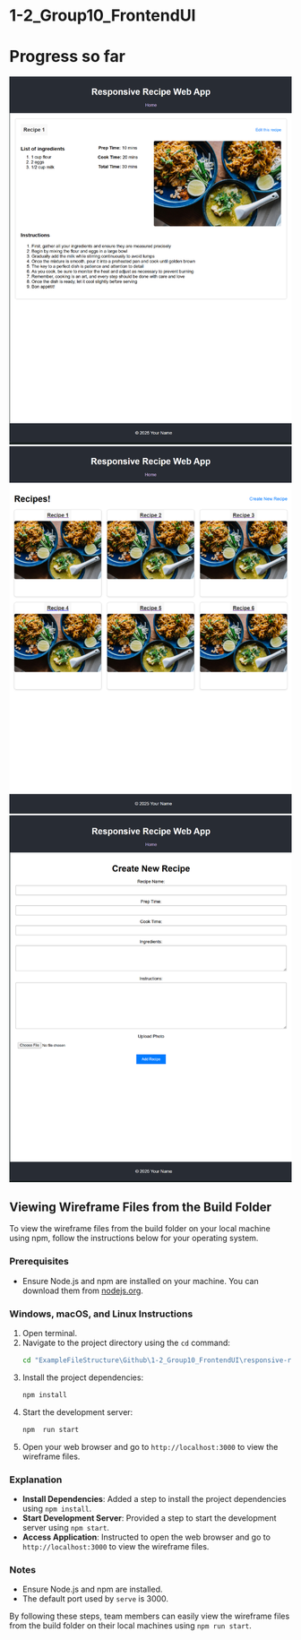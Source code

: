 # 1-2_Group10_FrontendUI

# Progress so far

![Screenshot](./images/Screenshot_2025-02-16-190425.png)
![Screenshot](./images/Screenshot_2025-02-16-190409.png)
![Screenshot](./images/Screenshot_2025-02-16-190441.png)

## Viewing Wireframe Files from the Build Folder

To view the wireframe files from the build folder on your local machine using npm, follow the instructions below for your operating system.

### Prerequisites

- Ensure Node.js and npm are installed on your machine. You can download them from [nodejs.org](https://nodejs.org/).

### Windows, macOS, and Linux Instructions

1. Open terminal.
2. Navigate to the project directory using the `cd` command:
   ```sh
   cd "ExampleFileStructure\Github\1-2_Group10_FrontendUI\responsive-recipe-website"
   ```
3. Install the project dependencies:
   ```sh
   npm install
   ```
4. Start the development server:
   ```sh
   npm  run start
   ```
5. Open your web browser and go to `http://localhost:3000` to view the wireframe files.

### Explanation
- **Install Dependencies**: Added a step to install the project dependencies using `npm install`.
- **Start Development Server**: Provided a step to start the development server using `npm start`.
- **Access Application**: Instructed to open the web browser and go to `http://localhost:3000` to view the wireframe files.

### Notes
- Ensure Node.js and npm are installed.
- The default port used by `serve` is 3000.

By following these steps, team members can easily view the wireframe files from the build folder on their local machines using `npm run start`.